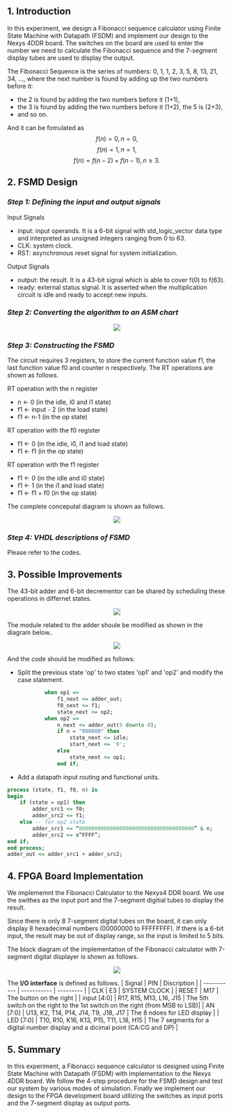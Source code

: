 
## 1. Introduction
In this experiment, we design a Fibonacci sequence calculator using Finite State Machine with Datapath (FSDM) and implement our design to the Nexys 4DDR board. The switches on the board are used to enter the number we need to calculate the Fibonacci sequence and the 7-segment display tubes are used to display the output.

The Fibonacci Sequence is the series of numbers:
0, 1, 1, 2, 3, 5, 8, 13, 21, 34, ..., where the next number is found by adding up the two numbers before it:
- the 2 is found by adding the two numbers before it (1+1),
- the 3 is found by adding the two numbers before it (1+2),
the 5 is (2+3),
- and so on.

And it can be fomulated as 
$$f(n) = 0, n = 0,$$
$$f(n) = 1, n = 1,$$
$$f(n) = f(n-2) + f(n-1), n \geq 3.$$

## 2. FSMD Design
### *Step 1: Defining the input and output signals*
Input Signals
- input: input operands. It is a 6-bit signal with std_logic_vector data type and interpreted as unsigned integers ranging from 0 to 63.
- CLK: system clock.
- RST: asynchronous reset signal for system initialization.

Output Signals
- output: the result. It is a 43-bit signal which is able to cover f(0) to f(63).
- ready: external status signal. It is asserted when the 
multiplication circuit is idle and ready to accept new inputs.


### *Step 2: Converting the algorithm to an ASM chart*
<div align=center>
<img src="figs/Lab9_ASM.png"/>
</div>

### *Step 3: Constructing the FSMD*
The circuit requires 3 registers, to store the current function value f1, the last function value f0 and counter n respectively. The RT operations are shown as follows.

RT operation with the n register
- n &larr; 0 (in the idle, i0 and i1 state)
- f1 &larr; input - 2 (in the load state)
- f1 &larr; n-1 (in the op state)

RT operation with the f0 register
- f1 &larr; 0 (in the idle, i0, i1 and load state)
- f1 &larr; f1 (in the op state)

RT operation with the f1 register
- f1 &larr; 0 (in the idle and i0 state)
- f1 &larr; 1 (in the i1 and load state)
- f1 &larr; f1 + f0 (in the op state)

The complete conceputal diagram is shown as follows.

<div align=center>
<img src="figs/Lab9_diagram.png"/>
</div>

### *Step 4: VHDL descriptions of FSMD*
Please refer to the codes.

## 3. Possible Improvements
The 43-bit adder and 6-bit decrementor can be shared by scheduling these operations in differnet states.
<div align=center>
<img src="figs/Lab9_ASM2.png"/>
</div>

The module related to the adder shoule be modified as shown in the diagram below..
<div align=center>
<img src="figs/Lab9_diagram2.png"/>
</div>

And the code should be modified as follows:

- Split the previous state 'op' to two states 'op1' and 'op2' and modify the case statement.

``` VHDL
            when op1 =>
                f1_next <= adder_out;
                f0_next <= f1;
                state_next <= op2;
            when op2 =>
                n_next <= adder_out(5 downto 0);
                if n = "000000" then
                    state_next <= idle;
                    start_next <= '0';
                else
                    state_next <= op1;
                end if;
```

 - Add a datapath input routing and functional units.
``` VHDL
process (state, f1, f0, n) is
begin
    if (state = op1) then
        adder_src1 <= f0;
        adder_src2 <= f1;
    else -- for op2 state
        adder_src1 <= “0000000000000000000000000000000000000” & n;
        adder_src2 <= x“FFFF”;
end if;
end process;
adder_out <= adder_src1 + adder_src2;
```
## 4. FPGA Board Implementation
We implememnt the Fibonacci Calculator to the Nexys4 DDR board. We use the swithes as the input port and the 7-segment digitial tubes to display the result. 

Since there is only 8 7-segment digital tubes on the board, it can only display 8 hexadecimal numbers (00000000 to FFFFFFFF). If there is a 6-bit input, the result may be out of display range, so the input is limited to 5 bits.

The block diagram of the implementation of the Fibonacci calculator with 7-segment digital displayer is shown as follows.
<div align=center>
<img src="figs/display.png"/>
</div>

The **I/O interface** is defined as follows.
| Signal      | PIN |  Discription      |
| ----------- | ----------- | --------- |
| CLK      | E3       |       SYSTEM CLOCK    |
| RESET | M17        |  The button on the right        |
| input [4:0] | R17, R15, M13, L16, J15 | The 5th switch on the right to the 1st switch on the right (from MSB to LSB)|
| AN [7:0] | U13, K2, T14, P14, J14, T9, J18, J17 |  The 8 ndoes for LED display   |
| LED [7:0] | T10, R10, K16, K13, P15, T11, L18, H15 | The 7 segments for a digital number display and a dicimal point (CA:CG and DP)   |
 
 ## 5. Summary
In this experiment, a Fibonacci sequence calculator is designed using Finite State Machine with Datapath (FSDM) with implementation to the Nexys 4DDR board. We follow the 4-step procedure for the FSMD design and test our system by various modes of simulation. Finally we implement our design to the FPGA development board utilizing the switches as input ports and the 7-segment display as output ports.

